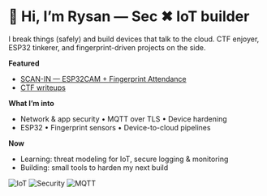 # 👋 Hi, I’m Rysan — Sec ✖ IoT builder

I break things (safely) and build devices that talk to the cloud.
CTF enjoyer, ESP32 tinkerer, and fingerprint-driven projects on the side.

**Featured**
- [SCAN-IN — ESP32CAM + Fingerprint Attendance](https://github.com/ammarihsann/SCAN-IN)
- [CTF writeups](https://github.com/ammarihsann/ctf-writeups)

**What I’m into**
- Network & app security • MQTT over TLS • Device hardening
- ESP32 • Fingerprint sensors • Device-to-cloud pipelines

**Now**
- Learning: threat modeling for IoT, secure logging & monitoring
- Building: small tools to harden my next build

![IoT](https://img.shields.io/badge/IoT-ESP32-informational)
![Security](https://img.shields.io/badge/Cybersecurity-CTF-blue)
![MQTT](https://img.shields.io/badge/MQTT-TLS-lightgrey)

